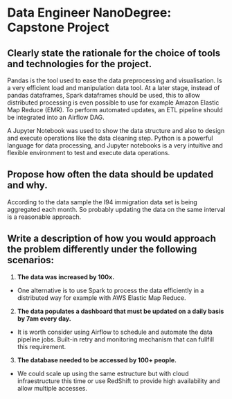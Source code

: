 # Data Engineer NanoDegree: Capstone Project

## Clearly state the rationale for the choice of tools and technologies for the project.

Pandas is the tool used to ease the data preprocessing and visualisation. Is a very efficient load and manipulation data tool. At a later stage, instead of pandas dataframes, Spark dataframes should be used, this to allow distributed processing is even possible to use for example Amazon Elastic Map Reduce (EMR). To perform automated updates, an ETL pipeline should be integrated into an Airflow DAG. 

A Jupyter Notebook was used to show the data structure and also to design and execute operations like the data cleaning step. Python is a powerful language for data processing, and Jupyter notebooks is a very intuitive and flexible environment to test and execute data operations.

## Propose how often the data should be updated and why. 

According to the data sample the I94 immigration data set is being aggregated each month. So probably updating the data on the same interval is a reasonable approach.

## Write a description of how you would approach the problem differently under the following scenarios:
 
 1. **The data was increased by 100x.**
 - One alternative is to use Spark to process the data efficiently in a distributed way for example with AWS Elastic Map Reduce.
 
 2. **The data populates a dashboard that must be updated on a daily basis by 7am every day.**
 - It is worth consider using Airflow to schedule and automate the data pipeline jobs. Built-in retry and monitoring mechanism that can fullfill this requirement.
 
 3. **The database needed to be accessed by 100+ people.**
 - We could scale up using the same estructure but with cloud infraestructure this time or use RedShift to provide high availability and allow multiple accesses.